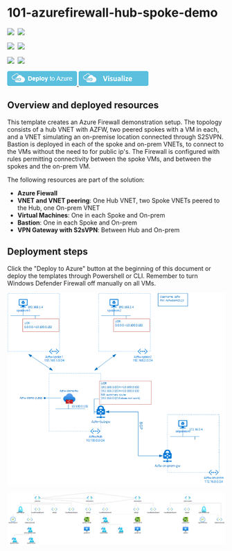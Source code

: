 # 101-azurefirewall-hub-spoke-demo

<IMG SRC="https://azurequickstartsservice.blob.core.windows.net/badges/101-azurefirewall-hub-spoke-demo/PublicLastTestDate.svg" />&nbsp;
<IMG SRC="https://azurequickstartsservice.blob.core.windows.net/badges/101-azurefirewall-hub-spoke-demo/PublicDeployment.svg" />&nbsp;

<IMG SRC="https://azurequickstartsservice.blob.core.windows.net/badges/101-azurefirewall-hub-spoke-demo/FairfaxLastTestDate.svg" />&nbsp;
<IMG SRC="https://azurequickstartsservice.blob.core.windows.net/badges/101-azurefirewall-hub-spoke-demo/FairfaxDeployment.svg" />&nbsp;

<IMG SRC="https://azurequickstartsservice.blob.core.windows.net/badges/101-azurefirewall-hub-spoke-demo/BestPracticeResult.svg" />&nbsp;
<IMG SRC="https://azurequickstartsservice.blob.core.windows.net/badges/101-azurefirewall-hub-spoke-demo/CredScanResult.svg" />&nbsp;

<a href="https://portal.azure.com/#create/Microsoft.Template/uri/https%3A%2F%2Fraw.githubusercontent.com%2FAzure%2Fazure-quickstart-templates%2Fmaster%2F101-azurefirewall-hub-spoke-demo%2Fazuredeploy.json" target="_blank">
<img src="https://raw.githubusercontent.com/Azure/azure-quickstart-templates/master/1-CONTRIBUTION-GUIDE/images/deploytoazure.png"/>
</a>

<a href="http://armviz.io/#/?load=https%3A%2F%2Fraw.githubusercontent.com%2FAzure%2Fazure-quickstart-templates%2Fmaster%2F101-azurefirewall-hub-spoke-demo%2Fazuredeploy.json" target="_blank">
<img src="https://raw.githubusercontent.com/Azure/azure-quickstart-templates/master/1-CONTRIBUTION-GUIDE/images/visualizebutton.png"/>
</a>

## Overview and deployed resources

This template creates an Azure Firewall demonstration setup. The topology consists of a hub VNET with AZFW, two peered spokes with a VM in each, and a VNET simulating an on-premise location connected through S2SVPN. Bastion is deployed in each of the spoke and on-prem VNETs, to connect to the VMs without the need to for public ip's.
The Firewall is configured with rules permitting connectivity between the spoke VMs, and between the spokes and the on-prem VM.

The following resources are part of the solution:

+ **Azure Fiewall**
+ **VNET and VNET peering**: One Hub VNET, two Spoke VNETs peered to the Hub, one On-prem VNET
+ **Virtual Machines**: One in each Spoke and On-prem
+ **Bastion**: One in each Spoke and On-prem
+ **VPN Gateway with S2sVPN**: Between Hub and On-prem

## Deployment steps

Click the "Deploy to Azure" button at the beginning of this document or deploy the templates through Powershell or CLI. 
Remember to turn Windows Defender Firewall off manually on all VMs.

![Topology](images/azfwdemo.png)

![Topology](images/topology.png)
